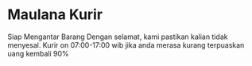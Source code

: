 # Maulana Kurir
Siap Mengantar Barang Dengan selamat, kami pastikan kalian tidak menyesal. Kurir on 07:00-17:00 wib
jika anda merasa kurang terpuaskan uang kembali 90%
